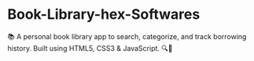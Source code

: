 # Book-Library-hex-Softwares
📚 A personal book library app to search, categorize, and track borrowing history. Built using HTML5, CSS3 &amp; JavaScript. 🔍📖

